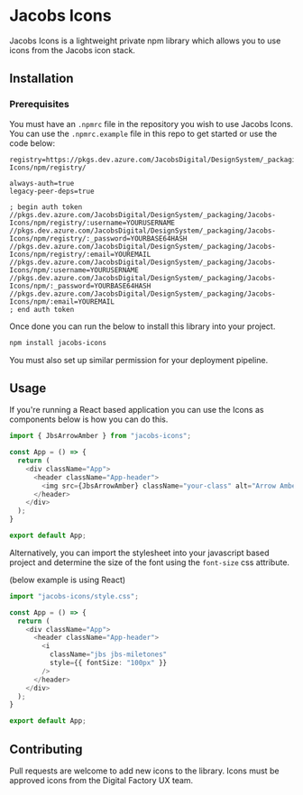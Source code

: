 # Jacobs Icons

Jacobs Icons is a lightweight private npm library which allows you to use icons from the Jacobs icon stack.

## Installation

### Prerequisites

You must have an `.npmrc` file in the repository you wish to use Jacobs Icons. You can use the `.npmrc.example` file in this repo to get started or use the code below:

```
registry=https://pkgs.dev.azure.com/JacobsDigital/DesignSystem/_packaging/Jacobs-Icons/npm/registry/
                        
always-auth=true
legacy-peer-deps=true

; begin auth token
//pkgs.dev.azure.com/JacobsDigital/DesignSystem/_packaging/Jacobs-Icons/npm/registry/:username=YOURUSERNAME
//pkgs.dev.azure.com/JacobsDigital/DesignSystem/_packaging/Jacobs-Icons/npm/registry/:_password=YOURBASE64HASH
//pkgs.dev.azure.com/JacobsDigital/DesignSystem/_packaging/Jacobs-Icons/npm/registry/:email=YOUREMAIL
//pkgs.dev.azure.com/JacobsDigital/DesignSystem/_packaging/Jacobs-Icons/npm/:username=YOURUSERNAME
//pkgs.dev.azure.com/JacobsDigital/DesignSystem/_packaging/Jacobs-Icons/npm/:_password=YOURBASE64HASH
//pkgs.dev.azure.com/JacobsDigital/DesignSystem/_packaging/Jacobs-Icons/npm/:email=YOUREMAIL
; end auth token
```
Once done you can run the below to install this library into your project.

```zsh
npm install jacobs-icons
```

You must also set up similar permission for your deployment pipeline.

## Usage
If you're running a React based application you can use the Icons as components below is how you can do this.

```typescript
import { JbsArrowAmber } from "jacobs-icons";

const App = () => {
  return (
    <div className="App">
      <header className="App-header">
        <img src={JbsArrowAmber} className="your-class" alt="Arrow Amber Icon" />
      </header>
    </div>
  );
}

export default App;
```

Alternatively, you can import the stylesheet into your javascript based project and determine the size of the font using the `font-size` css attribute.

(below example is using React)

```typescript
import "jacobs-icons/style.css";

const App = () => {
  return (
    <div className="App">
      <header className="App-header">
        <i
          className="jbs jbs-miletones"
          style={{ fontSize: "100px" }}
        />
      </header>
    </div>
  );
}

export default App;
```

## Contributing

Pull requests are welcome to add new icons to the library. Icons must be approved icons from the Digital Factory UX team.
